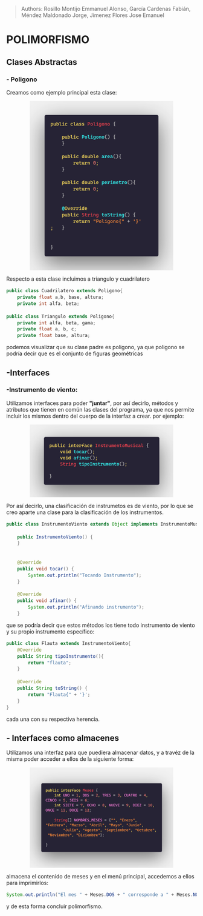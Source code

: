 >Authors: 
>Rosillo Montijo Emmanuel Alonso, García Cardenas Fabián, Méndez Maldonado Jorge, Jimenez Flores Jose Emanuel
# POLIMORFISMO
## Clases Abstractas
### - Poligono
Creamos como ejemplo principal esta clase:

<center>
<img src="polabs.png" align="center" width="380"><br>
</center>



Respecto a esta clase incluimos a triangulo y cuadrilatero

```java
public class Cuadrilatero extends Poligono{
    private float a,b, base, altura;
    private int alfa, beta;

public class Triangulo extends Poligono{
    private int alfa, beta, gama;
    private float a, b, c;
    private float base, altura;
```
podemos visualizar que su clase padre es poligono, ya que poligono se podría decir que es el conjunto de figuras geométricas

## -Interfaces
### -Instrumento de viento:
Utilizamos interfaces para poder **"juntar"**, por así decirlo,  métodos y atributos que tienen en común las clases del programa, ya que nos permite incluir los mismos dentro del cuerpo de la interfaz a crear. por ejemplo:

<center>
<img src="music.png" align="center" width="380"><br>
</center>

Por así decirlo, una clasificación de instrumetos es de viento, por lo que se creo aparte una clase para la clasificación de los instrumentos.
```java
public class InstrumentoViento extends Object implements InstrumentoMusical{

    public InstrumentoViento() {
    }
    

    @Override
    public void tocar() {
        System.out.println("Tocando Instrumento");
    }

    @Override
    public void afinar() {
        System.out.println("Afinando instrumento");
    }
```
que se podría decir que estos métodos los tiene todo instrumento de viento
y su propio instrumento específico:
```java
public class Flauta extends InstrumentoViento{
    @Override
    public String tipoInstrumento(){
        return "flauta";
    }

    @Override
    public String toString() {
        return "Flauta{" + '}';
    }   
}
```
cada una con su respectiva herencia.
## - Interfaces como almacenes
Utilizamos una interfaz para que puediera almacenar datos, y a travéz de la misma poder acceder a ellos de la siguiente forma:

<center>
<img src="intin.png" align="center" width="380"><br>
</center>

almacena el contenido de meses y en el menú principal, accedemos a ellos para imprimirlos:
```java
System.out.println("El mes " + Meses.DOS + " corresponde a " + Meses.NOMBRES_MESES[Meses.DOS]);
```
y de esta forma concluir polimorfismo.